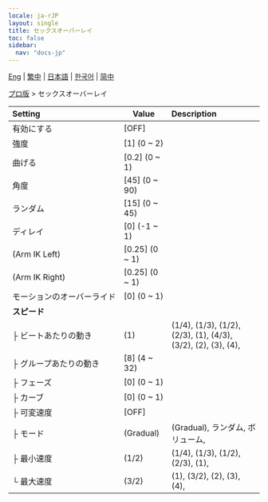 ```yaml
---
locale: ja-rJP
layout: single
title: セックスオーバーレイ
toc: false
sidebar:
  nav: "docs-jp"
---
```

[Eng](/dancexr/menu/2025.4/actor/sex_overlay) | [繁中](/tw/dancexr/menu/2025.4/actor/sex_overlay) | [日本語](/jp/dancexr/menu/2025.4/actor/sex_overlay) | [한국어](/kr/dancexr/menu/2025.4/actor/sex_overlay) | [简中](/zh/dancexr/menu/2025.4/actor/sex_overlay)

[プロ版](../menu#プロ版) > セックスオーバーレイ



| Setting | Value | Description |
| :--- | --- | :--- |
|<nobr>有効にする</nobr>| [OFF] | 
|<nobr>強度</nobr>| [1] (0 ~ 2) | 
|<nobr>曲げる</nobr>| [0.2] (0 ~ 1) | 
|<nobr>角度</nobr>| [45] (0 ~ 90) | 
|<nobr>ランダム</nobr>| [15] (0 ~ 45) | 
|<nobr>ディレイ</nobr>| [0] (-1 ~ 1) | 
|<nobr>(Arm IK Left)</nobr>| [0.25] (0 ~ 1) | 
|<nobr>(Arm IK Right)</nobr>| [0.25] (0 ~ 1) | 
|<nobr>モーションのオーバーライド</nobr>| [0] (0 ~ 1) | 
|<nobr>**スピード**</nobr>| | 
|<nobr>├&nbsp;ビートあたりの動き</nobr>| (1) | (1/4), (1/3), (1/2), (2/3), (1), (4/3), (3/2), (2), (3), (4), 
|<nobr>├&nbsp;グループあたりの動き</nobr>| [8] (4 ~ 32) | 
|<nobr>├&nbsp;フェーズ</nobr>| [0] (0 ~ 1) | 
|<nobr>├&nbsp;カーブ</nobr>| [0] (0 ~ 1) | 
|<nobr>├&nbsp;可変速度</nobr>| [OFF] | 
|<nobr>├&nbsp;モード</nobr>| (Gradual) | (Gradual), ランダム, ボリューム, 
|<nobr>├&nbsp;最小速度</nobr>| (1/2) | (1/4), (1/3), (1/2), (2/3), (1), 
|<nobr>└&nbsp;最大速度</nobr>| (3/2) | (1), (3/2), (2), (3), (4), 
